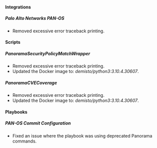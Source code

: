 
#### Integrations
##### Palo Alto Networks PAN-OS
- Removed excessive error traceback printing.
#### Scripts
##### PanoramaSecurityPolicyMatchWrapper
- Removed excessive error traceback printing.
- Updated the Docker image to: *demisto/python3:3.10.4.30607*.
##### PanoramaCVECoverage
- Removed excessive error traceback printing.
- Updated the Docker image to: *demisto/python3:3.10.4.30607*.
#### Playbooks
##### PAN-OS Commit Configuration
- Fixed an issue where the playbook was using deprecated Panorama commands.
